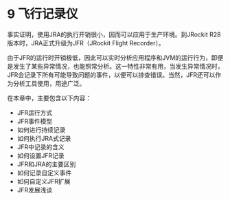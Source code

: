 <a name="9"></a>
# 9 飞行记录仪

事实证明，使用JRA的执行开销很小，因而可以应用于生产环境。到JRockit R28版本时，JRA正式升级为JFR（JRockit Flight Recorder）。

由于JFR的运行时开销极低，因此可以实时分析应用程序和JVM的运行行为，即便是发生了某些异常情况，也能照常分析。这一特性非常有用，当发生异常情况时，JFR会记录下所有可能导致问题的事件，以便可以排查错误。当然，JFR还可以作为分析工具使用，用途广泛。

在本章中，主要包含以下内容：

* JFR运行方式
* JFR事件模型
* 如何进行持续记录
* 如何执行JRA式记录
* JFR中记录的含义
* 如何设置JFR记录
* JFR和JRA的主要区别
* 如何记录自定义事件
* 如何自定义JFR扩展
* JFR发展浅谈

